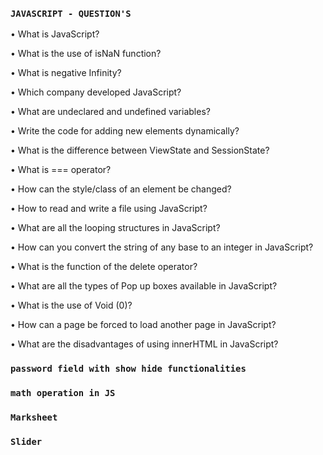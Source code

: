 ### `JAVASCRIPT - QUESTION'S`

• What is JavaScript?

• What is the use of isNaN function?

• What is negative Infinity?

• Which company developed JavaScript?

• What are undeclared and undefined variables?

• Write the code for adding new elements dynamically?

• What is the difference between ViewState and SessionState?

• What is === operator?

• How can the style/class of an element be changed?

• How to read and write a file using JavaScript?

• What are all the looping structures in JavaScript?

• How can you convert the string of any base to an integer in JavaScript?

• What is the function of the delete operator?

• What are all the types of Pop up boxes available in JavaScript?

• What is the use of Void (0)?

• How can a page be forced to load another page in JavaScript?

• What are the disadvantages of using innerHTML in JavaScript?

### `password field with show hide functionalities`

### `math operation in JS`

### `Marksheet` 

### `Slider`
